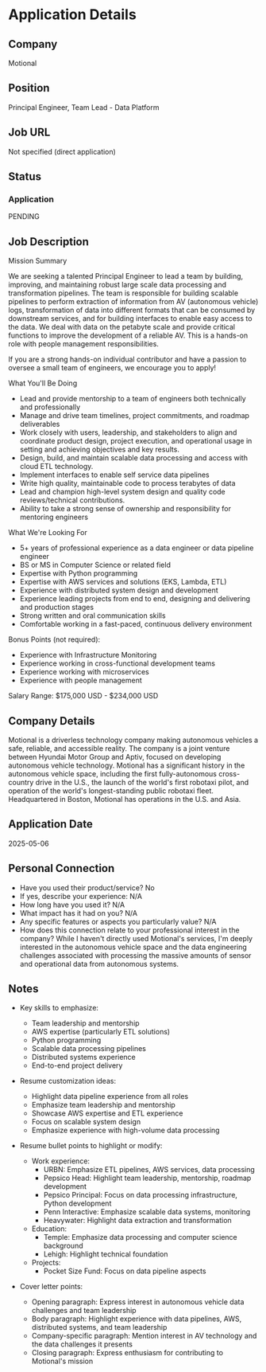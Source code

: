 # Application Details

## Company
Motional

## Position
Principal Engineer, Team Lead - Data Platform

## Job URL
Not specified (direct application)

## Status
### Application
PENDING

## Job Description
Mission Summary

We are seeking a talented Principal Engineer to lead a team by building, improving, and maintaining robust large scale data processing and transformation pipelines. The team is responsible for building scalable pipelines to perform extraction of information from AV (autonomous vehicle) logs, transformation of data into different formats that can be consumed by downstream services, and for building interfaces to enable easy access to the data. We deal with data on the petabyte scale and provide critical functions to improve the development of a reliable AV. This is a hands-on role with people management responsibilities.

If you are a strong hands-on individual contributor and have a passion to oversee a small team of engineers, we encourage you to apply!

What You'll Be Doing

- Lead and provide mentorship to a team of engineers both technically and professionally
- Manage and drive team timelines, project commitments, and roadmap deliverables
- Work closely with users, leadership, and stakeholders to align and coordinate product design, project execution, and operational usage in setting and achieving objectives and key results.
- Design, build, and maintain scalable data processing and access with cloud ETL technology.
- Implement interfaces to enable self service data pipelines
- Write high quality, maintainable code to process terabytes of data 
- Lead and champion high-level system design and quality code reviews/technical contributions.
- Ability to take a strong sense of ownership and responsibility for mentoring engineers

What We're Looking For

- 5+ years of professional experience as a data engineer or data pipeline engineer
- BS or MS in Computer Science or related field
- Expertise with Python programming
- Expertise with AWS services and solutions (EKS, Lambda, ETL) 
- Experience with distributed system design and development
- Experience leading projects from end to end, designing and delivering and production stages 
- Strong written and oral communication skills
- Comfortable working in a fast-paced, continuous delivery environment

Bonus Points (not required): 

- Experience with Infrastructure Monitoring
- Experience working in cross-functional development teams 
- Experience working with microservices
- Experience with people management

Salary Range: $175,000 USD - $234,000 USD

## Company Details
Motional is a driverless technology company making autonomous vehicles a safe, reliable, and accessible reality. The company is a joint venture between Hyundai Motor Group and Aptiv, focused on developing autonomous vehicle technology. Motional has a significant history in the autonomous vehicle space, including the first fully-autonomous cross-country drive in the U.S., the launch of the world's first robotaxi pilot, and operation of the world's longest-standing public robotaxi fleet. Headquartered in Boston, Motional has operations in the U.S. and Asia.

## Application Date
2025-05-06

## Personal Connection
- Have you used their product/service? No
- If yes, describe your experience: N/A
- How long have you used it? N/A
- What impact has it had on you? N/A
- Any specific features or aspects you particularly value? N/A
- How does this connection relate to your professional interest in the company? While I haven't directly used Motional's services, I'm deeply interested in the autonomous vehicle space and the data engineering challenges associated with processing the massive amounts of sensor and operational data from autonomous systems.

## Notes
- Key skills to emphasize:
  - Team leadership and mentorship
  - AWS expertise (particularly ETL solutions)
  - Python programming
  - Scalable data processing pipelines
  - Distributed systems experience
  - End-to-end project delivery

- Resume customization ideas:
  - Highlight data pipeline experience from all roles
  - Emphasize team leadership and mentorship
  - Showcase AWS expertise and ETL experience
  - Focus on scalable system design
  - Emphasize experience with high-volume data processing
  
- Resume bullet points to highlight or modify:
  - Work experience:
    - URBN: Emphasize ETL pipelines, AWS services, data processing
    - Pepsico Head: Highlight team leadership, mentorship, roadmap development
    - Pepsico Principal: Focus on data processing infrastructure, Python development
    - Penn Interactive: Emphasize scalable data systems, monitoring
    - Heavywater: Highlight data extraction and transformation
  - Education:
    - Temple: Emphasize data processing and computer science background
    - Lehigh: Highlight technical foundation
  - Projects:
    - Pocket Size Fund: Focus on data pipeline aspects

- Cover letter points:
  - Opening paragraph: Express interest in autonomous vehicle data challenges and team leadership
  - Body paragraph: Highlight experience with data pipelines, AWS, distributed systems, and team leadership
  - Company-specific paragraph: Mention interest in AV technology and the data challenges it presents
  - Closing paragraph: Express enthusiasm for contributing to Motional's mission
